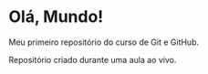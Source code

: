# Olá, Mundo!
Meu primeiro repositório do curso de Git e GitHub.

Repositório criado durante uma aula ao vivo.
